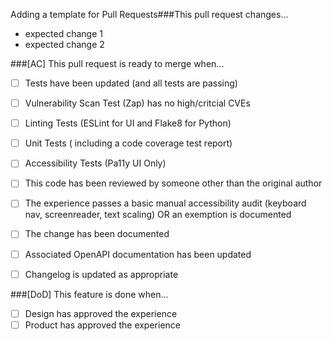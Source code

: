 Adding a template for Pull Requests###This pull request changes...

- expected change 1
- expected change 2

###[AC] This pull request is ready to merge when...

- [ ] Tests have been updated (and all tests are passing)
- [ ] Vulnerability Scan Test (Zap) has no high/critcial CVEs
- [ ] Linting Tests (ESLint for UI and Flake8 for Python)
- [ ] Unit Tests ( including a code coverage test report)
- [ ] Accessibility Tests (Pa11y UI Only)
- [ ] This code has been reviewed by someone other than the original author
- [ ] The experience passes a basic manual accessibility audit (keyboard nav, screenreader, text scaling) OR an exemption is documented
- [ ] The change has been documented
- [ ] Associated OpenAPI documentation has been updated
- [ ] Changelog is updated as appropriate


###[DoD] This feature is done when...

- [ ] Design has approved the experience
- [ ] Product has approved the experience

